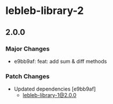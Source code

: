 # lebleb-library-2

## 2.0.0

### Major Changes

- e9bb9af: feat: add sum & diff methods

### Patch Changes

- Updated dependencies [e9bb9af]
  - lebleb-library-1@2.0.0
